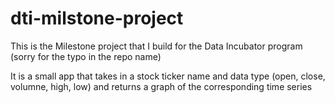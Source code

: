 # dti-milstone-project

This is the Milestone project that I build for the Data Incubator program (sorry for the typo in the repo name)

It is a small app that takes in a stock ticker name and data type (open, close, volumne, high, low) and returns a graph of the corresponding time series

